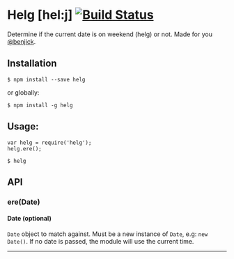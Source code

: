 # Helg [hel:j] [![Build Status](https://travis-ci.org/wibron/helg.svg)](https://travis-ci.org/wibron/helg)

Determine if the current date is on weekend (helg) or not. Made for you [@benjick](https://github.com/benjick).

## Installation

```
$ npm install --save helg
```

or globally:

```
$ npm install -g helg
```

## Usage:

```
var helg = require('helg');
helg.ere();
```

```
$ helg
```

## API

### ere(Date)

#### Date (optional)

`Date` object to match against. Must be a new instance of `Date`, e.g: `new Date()`. If no date is passed, the module will use the current time.

---

